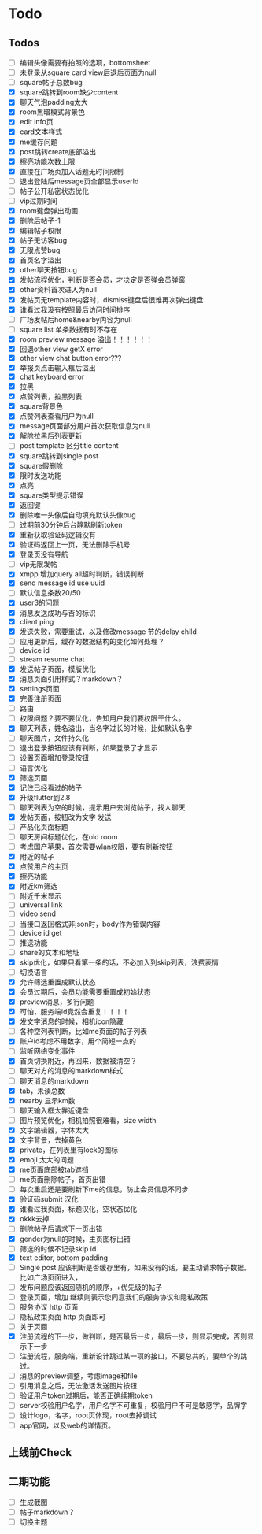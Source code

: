 # Todo

## Todos

- [ ] 编辑头像需要有拍照的选项，bottomsheet
- [ ] 未登录从square card view后退后页面为null
- [ ] square帖子总数bug
- [x]  square跳转到room缺少content
- [x]  聊天气泡padding太大
- [x]  room黑暗模式背景色
- [x]  edit info页
- [x]  card文本样式
- [x]  me缓存问题
- [x]  post跳转create底部溢出
- [x]  擦亮功能次数上限
- [x]  直接在广场页加入话题无时间限制
- [ ]  退出登陆后message页全部显示userId
- [ ]  帖子公开私密状态优化
- [ ]  vip过期时间
- [x]  room键盘弹出动画
- [x]  删除后帖子-1
- [x]  编辑帖子权限
- [x]  帖子无访客bug
- [x]  无限点赞bug
- [x]  首页名字溢出
- [x]  other聊天按钮bug
- [x]  发帖流程优化，判断是否会员，才决定是否弹会员弹窗
- [x]  other资料首次进入为null
- [x]  发帖页无template内容时，dismiss键盘后很难再次弹出键盘
- [x]  谁看过我没有按照最后访问时间排序
- [ ]  广场发帖后home&nearby内容为null
- [ ]  square list 单条数据有时不存在
- [x]  room preview message 溢出！！！！！！
- [x]  回退other view getX error
- [x]  other view chat button error???
- [x]  举报页点击输入框后溢出
- [x]  chat keyboard error
- [x]  拉黑
- [x]  点赞列表，拉黑列表
- [x]  square背景色
- [x]  点赞列表查看用户为null
- [x]  message页面部分用户首次获取信息为null
- [x]  解除拉黑后列表更新
- [ ]  post template 区分title content
- [x]  square跳转到single post
- [x]  square假删除
- [x]  限时发送功能
- [x]  点亮
- [x]  square类型提示错误
- [x]  返回键
- [x]  删除唯一头像后自动填充默认头像bug
- [ ]  过期前30分钟后台静默刷新token
- [x]  重新获取验证码逻辑没有
- [x]  验证码返回上一页，无法删除手机号
- [x]  登录页没有导航 
- [ ]  vip无限发帖
- [x]  xmpp 增加query all超时判断，错误判断
- [x]  send message id use uuid
- [ ]  默认信息条数20/50
- [x]  user3的问题
- [x]  消息发送成功与否的标识
- [x]  client ping
- [x]  发送失败，需要重试，以及修改message 节的delay child
- [ ]  应用更新后，缓存的数据结构的变化如何处理？
- [ ]  device id
- [ ]  stream resume chat
- [x]  发送帖子页面，模版优化
- [x]  消息页面引用样式？markdown？
- [x]  settings页面
- [x]  完善注册页面
- [ ]  路由
- [ ]  权限问题？要不要优化，告知用户我们要权限干什么。
- [x]  聊天列表，姓名溢出，当名字过长的时候，比如默认名字
- [ ]  聊天图片，文件持久化
- [ ]  退出登录按钮应该有判断，如果登录了才显示
- [ ]  设置页面增加登录按钮
- [ ]  语言优化
- [x] 筛选页面
- [x] 记住已经看过的帖子
- [x] 升级flutter到2.8
- [ ] 聊天列表为空的时候，提示用户去浏览帖子，找人聊天
- [x] 发帖页面，按钮改为文字 发送
- [ ] 产品化页面标题
- [ ] 聊天房间标题优化，在old room
- [ ] 考虑国产苹果，首次需要wlan权限，要有刷新按钮
- [x] 附近的帖子
- [x] 点赞用户的主页
- [x] 擦亮功能
- [x] 附近km筛选
- [ ] 附近千米显示
- [ ] universal link
- [ ] video send
- [ ] 当接口返回格式非json时，body作为错误内容
- [ ] device id get
- [ ] 推送功能
- [ ] share的文本和地址
- [x] skip优化，如果只看第一条的话，不必加入到skip列表，浪费表情
- [ ] 切换语言
- [x] 允许筛选重置成默认状态
- [x] 会员过期后，会员功能需要重置成初始状态
- [x] preview消息，多行问题
- [x] 可怕，服务端id竟然会重复！！！！
- [x] 发文字消息的时候，相机icon隐藏
- [ ] 各种空列表判断，比如me页面的帖子列表
- [x] 账户id考虑不用数字，用个简短一点的
- [ ] 监听网络变化事件
- [x] 首页切换附近，再回来，数据被清空？
- [ ] 聊天对方的消息的markdown样式
- [ ] 聊天消息的markdown
- [x] tab，未读总数
- [x] nearby 显示km数
- [ ] 聊天输入框太靠近键盘
- [ ] 图片预览优化，相机拍照很难看，size width
- [x] 文字编辑器，字体太大
- [x] 文字背景，去掉黄色
- [x] private，在列表里有lock的图标
- [x] emoji 太大的问题
- [x] me页面底部被tab遮挡
- [ ] me页面删除帖子，首页出错
- [ ] 每次重启还是要刷新下me的信息，防止会员信息不同步
- [x] 验证码submit 汉化
- [x] 谁看过我页面，标题汉化，空状态优化
- [x] okkk去掉
- [ ] 删除帖子后请求下一页出错
- [x] gender为null的时候，主页图标出错
- [ ] 筛选的时候不记录skip id
- [x] text editor, bottom padding
- [ ] Single post 应该判断是否缓存里有，如果没有的话，要主动请求帖子数据。比如广场页面进入，
- [ ] 发布问题应该返回随机的顺序，+优先级的帖子
- [ ] 登录页面，增加 继续则表示您同意我们的服务协议和隐私政策
- [ ] 服务协议 http 页面
- [ ] 隐私政策页面 http 页面即可
- [ ] 关于页面
- [x] 注册流程的下一步，做判断，是否最后一步，最后一步，则显示完成，否则显示下一步
- [ ] 注册流程，服务端，重新设计跳过某一项的接口，不要总共的，要单个的跳过。
- [ ] 消息的preview调整，考虑image和file
- [ ] 引用消息之后，无法激活发送图片按钮
- [ ] 验证用户token过期后，能否正确续期token
- [ ] server校验用户名字，用户名字不可重复，校验用户不可是敏感字，品牌字
- [ ] 设计logo，名字，root页体现，root去掉调试
- [ ] app官网，以及web的详情页。

## 上线前Check

## 二期功能

- [ ] 生成截图 
- [ ]  帖子markdown？
- [ ] 切换主题
